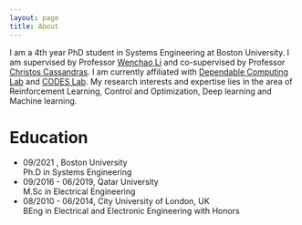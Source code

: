 ```yaml
---
layout: page
title: About
---
```


I am a 4th year PhD student in Systems Engineering at Boston University. I am supervised by Professor [Wenchao Li](https://sites.bu.edu/depend/people/) and co-supervised by Professor [Christos Cassandras](https://christosgcassandras.org/). I am currently affiliated with [Dependable Computing Lab](https://sites.bu.edu/depend/) and [CODES Lab](https://www.bu.edu/codes/). My research interests and expertise lies in the area of  Reinforcement Learning, Control and Optimization, Deep learning and Machine learning.

# Education
* 09/2021 , Boston University
<br> Ph.D in Systems Engineering
* 09/2016 - 06/2019, Qatar University
<br>M.Sc in Electrical Engineering 
* 08/2010 - 06/2014, City University of London, UK
<br> BEng in Electrical and Electronic Engineering with Honors
